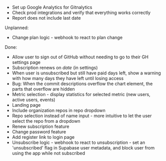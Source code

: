 * Set up Google Analytics for Gitnalytics
* Check prod integrations and verify that everything works correctly
* Report does not include last date


Unplanned:

* Change plan logic - webhook to react to plan change

Done:

* Allow user to sign out of GitHub without needing to go to their GH settings page
* Subscription renews on _date_ (in settings)
* When user is unsubscribed but still have paid days left, show a warning with
how many days they have left until losing access
* Bug: When the commit descriptions overflow the chart <canvas/> element, the parts that overflow are hidden
* Metric selection - display statistics for selected metric (new users, active users, events)
* Landing page
* Include organization repos in repo dropdown
* Repo selection instead of name input - more intuitive to let the user select the repo from a dropdown
* Renew subscription feature
* Change password feature
* Add register link to login page
* Unsubscribe logic - webhook to react to unsubscription - set an 'unsubscribed' flag in Supabase user metadata,
 and block user from using the app while not subscribed